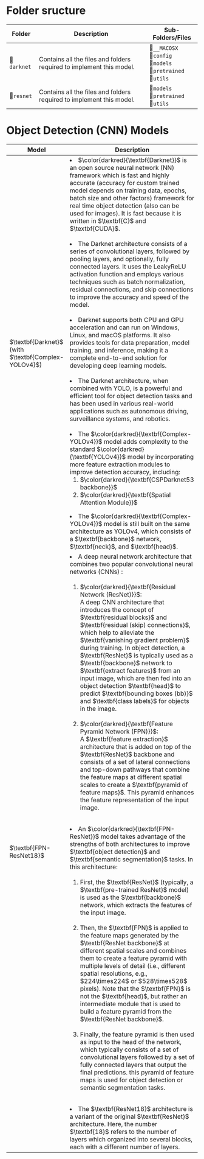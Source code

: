 # Folder sructure


<table>
  <thead>
    <tr>
      <th>Folder</th>
      <th>Description</th>
      <th>Sub-Folders/Files</th>
    </tr>
  </thead>
  <tbody>
    <tr>
      <td>📁<code>darknet</code></td>
      <td>Contains all the files and folders required to implement this model.</td>
      <td>
      📁<code>__MACOSX</code>
      <br>
      📁<code>config</code>
      <br>
      📁<code>models</code>
      <br>
      📁<code>pretrained</code>
      <br>
      📁<code>utils</code>
      </td>
    </tr>
    <tr>
      <td>📁<code>resnet</code></td>
      <td>Contains all the files and folders required to implement this model.</td>
      <td>
      📁<code>models</code>
      <br>
      📁<code>pretrained</code>
      <br>
      📁<code>utils</code>
      </td>
    </tr>
  </tbody>
</table>

# Object Detection (CNN) Models
<table>
  <thead>
    <tr>
      <th>Model</th>
      <th width="78%">Description</th>
    </tr>
  </thead>
  <tbody>
    <tr>
      <td>$\textbf{Darknet}$<br>(with $\textbf{Complex-YOLOv4}$)</td>
      <td>
      <li> $\color{darkred}{\textbf{Darknet}}$ is an open source neural network (NN) framework which is fast and highly accurate (accuracy for custom trained model depends on training data, epochs, batch size and other factors) framework for real time object detection (also can be used for images). It is fast because it is written in $\textbf{C}$ and $\textbf{CUDA}$.
      </li>
      <br>
      <li>
      The Darknet architecture consists of a series of convolutional layers, followed by pooling layers, and optionally, fully connected layers. It uses the LeakyReLU
      activation function and employs various techniques such as batch normalization, residual connections, and skip connections to improve the accuracy and speed of
      the model.
      </li>
      <br>
      <li>
      Darknet supports both CPU and GPU acceleration and can run on Windows, Linux, and macOS platforms. It also provides tools for data preparation, model training,
      and inference, making it a complete end-to-end solution for developing deep learning models.
      </li>
      <br>
      <li>
      The Darknet architecture, when combined with YOLO, is a powerful and efficient tool for object detection tasks and has been used in various real-world
      applications such as autonomous driving, surveillance systems, and robotics.
      </li>
      <br>
      <li> The $\color{darkred}{\textbf{Complex-YOLOv4}}$ model adds complexity to the standard $\color{darkred}{\textbf{YOLOv4}}$ model by incorporating more feature extraction modules to improve detection accuracy, including:
      <ol>
      <li> $\color{darkred}{\textbf{CSPDarknet53 backbone}}$
      <li> $\color{darkred}{\textbf{Spatial Attention Module}}$
      </ol>
      <li> The $\color{darkred}{\textbf{Complex-YOLOv4}}$ model is still built on the same architecture as YOLOv4, which consists of a $\textbf{backbone}$ network, $\textbf{neck}$, and $\textbf{head}$.
      </td>
    </tr>
    <tr>
      <td>$\textbf{FPN-ResNet18}$</td>
      <td>
      <li> A deep neural network architecture that combines two popular convolutional neural networks (CNNs) :
        <ol>
        <br>
        <li> $\color{darkred}{\textbf{Residual Network (ResNet)}}$:
        <br>
        A deep CNN architecture that introduces the concept of $\textbf{residual blocks}$ and $\textbf{residual (skip) connections}$, which help to alleviate the $\textbf{vanishing gradient problem}$ during training. In object detection, a $\textbf{ResNet}$ is typically used as a $\textbf{backbone}$ network to $\textbf{extract features}$ from an input image, which are then fed into an object detection $\textbf{head}$ to predict $\textbf{bounding boxes (bb)}$ and $\textbf{class labels}$ for objects in the image.
        <br><br>
        <li> $\color{darkred}{\textbf{Feature Pyramid Network (FPN)}}$:
        <br>
        A $\textbf{feature extraction}$ architecture that is added on top of the $\textbf{ResNet}$ backbone and consists of a set of lateral connections and top-down pathways that combine the feature maps at different spatial scales to create a $\textbf{pyramid of feature maps}$. This pyramid enhances the feature representation of the input image.
        </ol>
      <br>
      <li> An $\color{darkred}{\textbf{FPN-ResNet}}$ model takes advantage of the strengths of both architectures to improve $\textbf{object detection}$ and $\textbf{semantic segmentation}$ tasks. In this architecture:
        <ol>
        <br>
        <li>
        First, the $\textbf{ResNet}$ (typically, a $\textbf{pre-trained ResNet}$ model) is used as the $\textbf{backbone}$ network, which extracts the features of the input image.
        </li>
        <br>
        <li>
        Then, the $\textbf{FPN}$ is applied to the feature maps generated by the $\textbf{ResNet backbone}$ at different spatial scales and combines them to create a feature pyramid with multiple levels of detail (i.e., different spatial resolutions, e.g., $224\times224$ or $528\times528$ pixels). Note that the $\textbf{FPN}$ is not the $\textbf{head}$, but rather an intermediate module that is used to build a feature pyramid from the $\textbf{ResNet backbone}$.
        </li>
        <br>
        <li>
        Finally, the feature pyramid is then used as input to the head of the network, which typically consists of a set of convolutional layers followed by a set of fully connected layers that output the final predictions. this pyramid of feature maps is used for object detection or semantic segmentation tasks.
        </li>
        </ol>
      </li>
      <br>
      <li>
      The $\textbf{ResNet18}$ architecture is a variant of the original $\textbf{ResNet}$ architecture. Here, the number $\textbf{18}$ refers to the number of layers which organized into several blocks, each with a different number of layers.
      </li>
      </td>
    </tr>
  </tbody>
</table>
